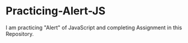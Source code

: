 # Practicing-Alert-JS
I am practicing "Alert" of JavaScript and completing Assignment in this Repository.
